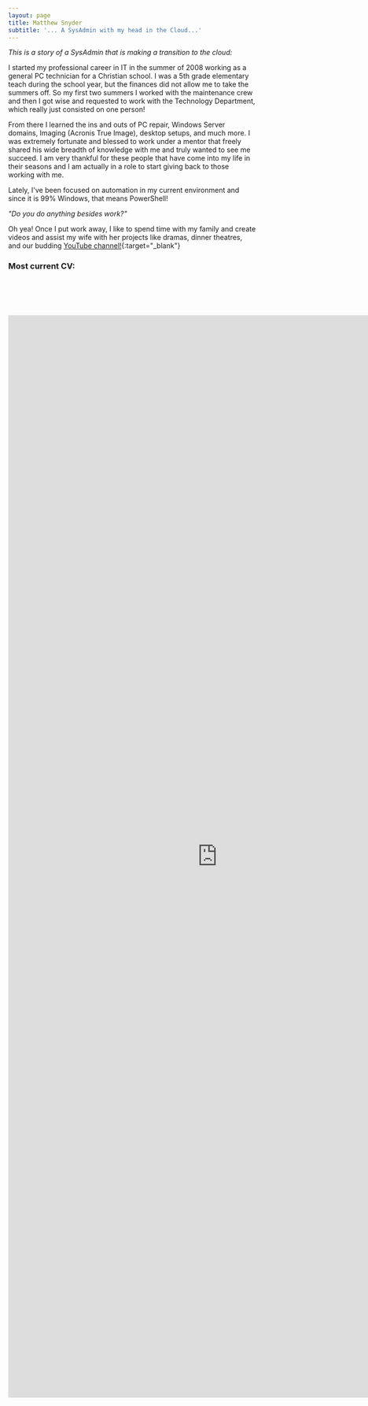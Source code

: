 ```yaml
---
layout: page
title: Matthew Snyder
subtitle: '... A SysAdmin with my head in the Cloud...'
---
```


_This is a story of a SysAdmin that is making a transition to the cloud:_

I started my professional career in IT in the summer of 2008 working as a general PC technician for a Christian school. I was a 5th grade elementary teach during the school year, but the finances did not allow me to take the summers off. So my first two summers I worked with the maintenance crew and then I got wise and requested to work with the Technology Department, which really just consisted on one person! 

From there I learned the ins and outs of PC repair, Windows Server domains, Imaging (Acronis True Image), desktop setups, and much more. I was extremely fortunate and blessed to work under a mentor that freely shared his wide breadth of knowledge with me and truly wanted to see me succeed. I am very thankful for these people that have come into my life in their seasons and I am actually in a role to start giving back to those working with me.

Lately, I've been focused on automation in my current environment and since it is 99% Windows, that means PowerShell!

_"Do you do anything besides work?"_

Oh yea! Once I put work away, I like to spend time with my family and create videos and assist my wife with her projects like dramas, dinner theatres, and our budding [YouTube channel!](https://www.youtube.com/channel/UCm4noLQPc1IgZlZMNf2uEYg){:target="_blank"}

### Most current CV:
<div style="text-align: center; margin-top: 90px;">
  <iframe src="https://geeklifenow.github.io/files/MatthewSnyder-ITResume.pdf" scrolling="no" width="850px" height="2200px" frameBorder="0"></iframe>
</div>
